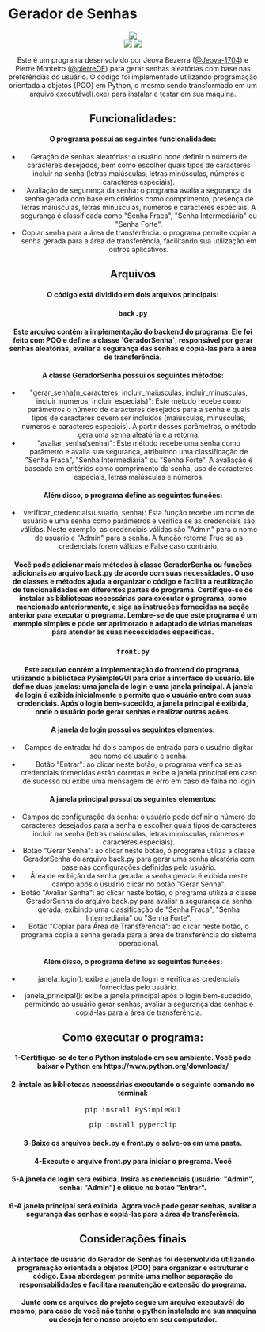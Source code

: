 # Gerador de Senhas

<div align="center">
  <img src=https://github.com/Jeova-1704/projeto-gerador-de-senhas/assets/127805808/1cd0d84a-3147-4c11-accc-2727190360f7
</div>
<div align="center">
  <img src=https://github.com/Jeova-1704/projeto-gerador-de-senhas/assets/127805808/25f2e690-5082-4e56-862d-012b725ee036</img>
  <img src=https://github.com/Jeova-1704/projeto-gerador-de-senhas/assets/127805808/0dd693e6-49f7-4518-8c8b-9efc382874aa</img>
</div>



Este é um programa desenvolvido por Jeova Bezerra ([@Jeova-1704](https://github.com/Jeova-1704)) e Pierre Monteiro ([@pierreOF](https://github.com/pierreOF)) para gerar senhas aleatórias com base nas preferências do usuário. O código foi implementado utilizando programação orientada a objetos (POO) em Python, o mesmo sendo transformado em um arquivo executável(.exe) para instalar e testar em sua maquina.

## Funcionalidades:
<h4>O programa possui as seguintes funcionalidades:</h4>
<ul>
  <li>Geração de senhas aleatórias: o usuário pode definir o número de caracteres desejados, bem como escolher quais tipos de caracteres incluir na senha (letras maiúsculas, letras minúsculas, números e caracteres especiais).</li>
  <li>Avaliação de segurança da senha: o programa avalia a segurança da senha gerada com base em critérios como comprimento, presença de letras maiúsculas, letras minúsculas, números e caracteres especiais. A segurança é classificada como "Senha Fraca", "Senha Intermediária" ou "Senha Forte".</li>
  <li>Copiar senha para a área de transferência: o programa permite copiar a senha gerada para a área de transferência, facilitando sua utilização em outros aplicativos.</li>
</ul>

## Arquivos
<h4>O código está dividido em dois arquivos principais:

### `back.py`
<h4>Este arquivo contém a implementação do backend do programa. Ele foi feito com POO e define a classe `GeradorSenha`, responsável por gerar senhas aleatórias, avaliar a segurança das senhas e copiá-las para a área de transferência.</h4>
<h4>A classe GeradorSenha possui os seguintes métodos:</h4>
<ul>
  <li>"gerar_senha(n_caracteres, incluir_maiusculas, incluir_minusculas, incluir_numeros, incluir_especiais)": Este método recebe como parâmetros o número de caracteres desejados para a senha e quais tipos de caracteres devem ser incluídos (maiúsculas, minúsculas, números e caracteres especiais). A partir desses parâmetros, o método gera uma senha aleatória e a retorna.</li>
  <li>"avaliar_senha(senha)": Este método recebe uma senha como parâmetro e avalia sua segurança, atribuindo uma classificação de "Senha Fraca", "Senha Intermediária" ou "Senha Forte". A avaliação é baseada em critérios como comprimento da senha, uso de caracteres especiais, letras maiúsculas e números.</li>
</ul>
  <h4>Além disso, o programa define as seguintes funções:</h4>
  <ul>
  <li>verificar_credenciais(usuario, senha): Esta função recebe um nome de usuário e uma senha como parâmetros e verifica se as credenciais são válidas. Neste exemplo, as credenciais válidas são "Admin" para o nome de usuário e "Admin" para a senha. A função retorna True se as credenciais forem válidas e False caso contrário.</li>
  </ul>
  <h4>Você pode adicionar mais métodos à classe GeradorSenha ou funções adicionais ao arquivo back.py de acordo com suas necessidades. O uso de classes e métodos ajuda a organizar o código e facilita a reutilização de funcionalidades em diferentes partes do programa. Certifique-se de instalar as bibliotecas necessárias para executar o programa, como mencionado anteriormente, e siga as instruções fornecidas na seção anterior para executar o programa. Lembre-se de que este programa é um exemplo simples e pode ser aprimorado e adaptado de várias maneiras para atender às suas necessidades específicas.</h4>
  
  
### `front.py`
<h4>Este arquivo contém a implementação do frontend do programa, utilizando a biblioteca PySimpleGUI para criar a interface de usuário. Ele define duas janelas: uma janela de login e uma janela principal. A janela de login é exibida inicialmente e permite que o usuário entre com suas credenciais. Após o login bem-sucedido, a janela principal é exibida, onde o usuário pode gerar senhas e realizar outras ações.</h4>
<h4>A janela de login possui os seguintes elementos:</h4>  
<ul>
  <li>Campos de entrada: há dois campos de entrada para o usuário digitar seu nome de usuário e senha.</li>
  <li>Botão "Entrar": ao clicar neste botão, o programa verifica se as credenciais fornecidas estão corretas e exibe a janela principal em caso de sucesso ou exibe uma mensagem de erro em caso de falha no login </li>
</ul>
<h4>A janela principal possui os seguintes elementos:</h4>
<ul>
  <li>Campos de configuração da senha: o usuário pode definir o número de caracteres desejados para a senha e escolher quais tipos de caracteres incluir na senha (letras maiúsculas, letras minúsculas, números e caracteres especiais).</li>
  <li>Botão "Gerar Senha": ao clicar neste botão, o programa utiliza a classe GeradorSenha do arquivo back.py para gerar uma senha aleatória com base nas configurações definidas pelo usuário. </li>
  <li>Área de exibição da senha gerada: a senha gerada é exibida neste campo após o usuário clicar no botão "Gerar Senha".</li>
  <li>Botão "Avaliar Senha": ao clicar neste botão, o programa utiliza a classe GeradorSenha do arquivo back.py para avaliar a segurança da senha gerada, exibindo uma classificação de "Senha Fraca", "Senha Intermediária" ou "Senha Forte".</li>
  <li>Botão "Copiar para Área de Transferência": ao clicar neste botão, o programa copia a senha gerada para a área de transferência do sistema operacional.</li>
</ul>

<h4>Além disso, o programa define as seguintes funções:</h4>  
<ul>
  <li>janela_login(): exibe a janela de login e verifica as credenciais fornecidas pelo usuário.</li>
  <li>janela_principal(): exibe a janela principal após o login bem-sucedido, permitindo ao usuário gerar senhas, avaliar a segurança das senhas e copiá-las para a área de transferência.</li>
</ul>
 
## Como executar o programa:
<h4>1-Certifique-se de ter o Python instalado em seu ambiente. Você pode baixar o Python em https://www.python.org/downloads/</h4>
<h4>2-instale as bibliotecas necessárias executando o seguinte comando no terminal:</h4>
  <pre>pip install PySimpleGUI</pre>
  <pre>pip install pyperclip</pre>
<h4>3-Baixe os arquivos back.py e front.py e salve-os em uma pasta.</h4>
<h4>4-Execute o arquivo front.py para iniciar o programa. Você</h4>
<h4>5-A janela de login será exibida. Insira as credenciais (usuário: "Admin", senha: "Admin") e clique no botão "Entrar".</h4>
<h4>6-A janela principal será exibida. Agora você pode gerar senhas, avaliar a segurança das senhas e copiá-las para a área de transferência.</h4>
  
## Considerações finais
<h4>A interface de usuário do Gerador de Senhas foi desenvolvida utilizando programação orientada a objetos (POO) para organizar e estruturar o código. Essa abordagem permite uma melhor separação de responsabilidades e facilita a manutenção e extensão do programa.</h4>
<h4>Junto com os arquivos do projeto segue um arquivo executavél do mesmo, para caso de você não tenha o python instalado me sua maquina ou deseja ter o nosso projeto em seu computador.</h4>
  
  
  
